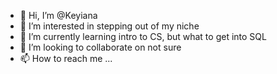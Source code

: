 - 👋 Hi, I’m @Keyiana
- 👀 I’m interested in stepping out of my niche
- 🌱 I’m currently learning intro to CS, but what to get into SQL
- 💞️ I’m looking to collaborate on not sure
- 📫 How to reach me ...

<!---
Keyiana/Keyiana is a ✨ special ✨ repository because its `README.md` (this file) appears on your GitHub profile.
You can click the Preview link to take a look at your changes.
--->

